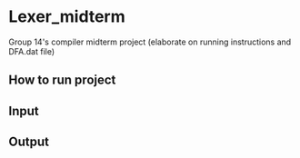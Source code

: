 # Lexer_midterm
Group 14's compiler midterm project (elaborate on running instructions and DFA.dat file)
## How to run project

## Input

## Output



